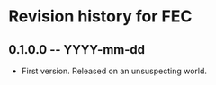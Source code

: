 # Revision history for FEC

## 0.1.0.0 -- YYYY-mm-dd

* First version. Released on an unsuspecting world.
